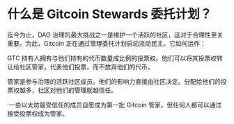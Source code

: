# 什么是 Gitcoin Stewards 委托计划？

迄今为止，DAO 治理的最大挑战之一是维护一个活跃的社区，这对于合理性至关重要。为此，Gitcoin 正在通过管理委托计划启动流动民主。它如何运作：

GTC 持有人拥有与他们持有的代币数量成比例的投票权。他们可以将其投票权转让给社区管家，代表他们投票，而不放弃他们的代币。

管家是参与治理的活跃社区成员。他们的影响力直接由社区决定。分配给他们的投票权越多，社区对他们的管理就越信任。

·一些以太坊最受信任的成员自愿成为第一批 Gitcoin 管家，但任何人都可以通过接受投票权成为管家。
